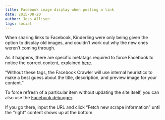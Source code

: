 ```yaml
---
title: Facebook image display when posting a link
date: 2015-08-20
author: Jess Allison
tags: social
---
```



When sharing links to Facebook, Kinderling were only being given the option to display old images, and couldn’t work out why the new ones weren’t coming through.

As it happens, there are specific metatags required to force Facebook to notice the correct content, explained [here](https://developers.facebook.com/docs/sharing/webmasters#markup).

“Without these tags, the Facebook Crawler will use internal heuristics to make a best guess about the title, description, and preview image for your content.”

To force refresh of a particular item without updating the site itself, you can also use the [Facebook debugger](https://developers.facebook.com/tools/debug/og/object/).

If you go there, input the URL and click “Fetch new scrape information” until the “right” content shows up at the bottom.
